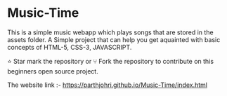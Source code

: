 # Music-Time
This is a simple music webapp which plays songs that are stored in the assets folder. A Simple project that can help you get aquainted with basic concepts of HTML-5, CSS-3, JAVASCRIPT.

⭐️ Star mark the repository or ⑂ Fork the repository to contribute on this beginners open source project.

The website link :- https://parthjohri.github.io/Music-Time/index.html

